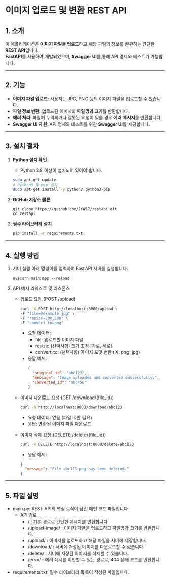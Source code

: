 # **이미지 업로드 및 변환 REST API**

## **1. 소개**
이 애플리케이션은 **이미지 파일을 업로드**하고 해당 파일의 정보를 반환하는 간단한 **REST API**입니다.  
**FastAPI**를 사용하여 개발되었으며, **Swagger UI**를 통해 API 명세와 테스트가 가능합니다.

---

## **2. 기능**
- **이미지 파일 업로드**: 사용자는 JPG, PNG 등의 이미지 파일을 업로드할 수 있습니다.
- **파일 정보 반환**: 업로드된 이미지의 **파일명과 크기**를 반환합니다.
- **에러 처리**: 파일이 누락되거나 잘못된 요청이 있을 경우 **에러 메시지**를 반환합니다.
- **Swagger UI 지원**: API 명세와 테스트를 위한 **Swagger UI**를 제공합니다.

---

## **3. 설치 절차**
1. **Python 설치 확인**  
   - Python 3.8 이상이 설치되어 있어야 합니다.
   ```bash
   sudo apt-get update
   # Python3 및 pip 설치
   sudo apt-get install -y python3 python3-pip
   ```
2. **GitHub 저장소 클론**
   ```
   git clone https://github.com/JYW17/restapi.git
   cd restapi
   ```

4. **필수 라이브러리 설치**
   ```bash
   pip install -r requirements.txt
   ```

---

## **4. 실행 방법**
1. 서버 실행
   아래 명령어를 입력하여 FastAPI 서버를 실행합니다.
   ```
   uvicorn main:app --reload
   ```
2. API 예시 리퀘스트 및 리스폰스

   - 업로드 요청 (POST /upload)
     ```bash
     curl -X POST http://localhost:8000/upload \
     -F "file=@example.jpg" \
     -F "resize=200,200" \
     -F "convert_to=png"
     ```
     - 요청 데이터:
       - file: 업로드할 이미지 파일
       - resize: (선택사항) 크기 조정 [가로, 세로]
       - convert_to: (선택사항) 이미지 포맷 변환 (예: png, jpg)
     - 응답 예시:
       ```json
       {
         "original_id": "abc123",
         "message": "Image uploaded and converted successfully.",
         "converted_id": "abc456"
       }
       ```
   - 이미지 다운로드 요청 (GET /download/{file_id})
     ```bash
     curl -O http://localhost:8000/download/abc123
     ```
     - 요청 데이터: 없음 (파일 ID만 필요)
     - 응답: 변환된 이미지 파일 다운로드

   - 이미지 삭제 요청 (DELETE /delete/{file_id})
     ```bash
     curl -X DELETE http://localhost:8000/delete/abc123
     ```
     - 응답 예시:
     ```json
     {
       "message": "File abc123.png has been deleted."
     }
     ```

---

## **5. 파일 설명**
- main.py: REST API의 핵심 로직이 담긴 메인 코드 파일입니다.
  - API 경로
    - / : 기본 경로로 간단한 메시지를 반환합니다.
    - /upload-image/ : 이미지 파일을 업로드하고 파일명과 크기를 반환합니다.
    - /upload/ : 이미지를 업로드하고 해당 파일을 서버에 저장합니다.
    - /download/ : 서버에 저장된 이미지를 다운로드할 수 있습니다.
    - /delete/ : 서버에 저장된 이미지를 삭제할 수 있습니다.
    - /error/ : 에러 예시를 확인할 수 있는 경로로, 404 상태 코드를 반환합니다.
- requirements.txt: 필수 라이브러리 목록이 작성된 파일입니다.



